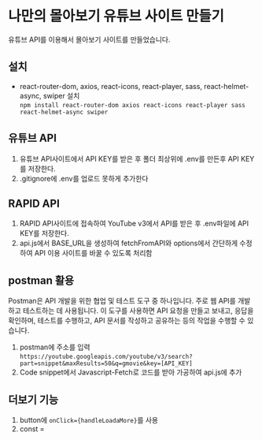 # 나만의 몰아보기 유튜브 사이트 만들기
유튜브 API를 이용해서 몰아보기 사이트를 만들었습니다.

## 설치
- react-router-dom, axios, react-icons, react-player, sass, react-helmet-async, swiper 설치   
`npm install react-router-dom axios react-icons react-player sass react-helmet-async swiper`

## 유튜브 API
1. 유튜브 API사이트에서 API KEY를 받은 후 폴더 최상위에 .env를 만든후 API KEY를 저장한다.
2. .gitignore에 .env를 업로드 못하게 추가한다

## RAPID API
1. RAPID API사이트에 접속하여 YouTube v3에서 API를 받은 후 .env파일에 API KEY를 저장한다.
2. api.js에서 BASE_URL을 생성하여 fetchFromAPI와 options에서 간단하게 수정하여 API 이용 사이트를 바꿀 수 있도록 처리함

## postman 활용
Postman은 API 개발을 위한 협업 및 테스트 도구 중 하나입니다. 주로 웹 API를 개발하고 테스트하는 데 사용됩니다. 이 도구를 사용하면 API 요청을 만들고 보내고, 응답을 확인하며, 테스트를 수행하고, API 문서를 작성하고 공유하는 등의 작업을 수행할 수 있습니다.

1. postman에 주소를 입력 `https://youtube.googleapis.com/youtube/v3/search?part=snippet&maxResults=50&q=gmovie&key=[API_KEY]`
2. Code snippet에서 Javascript-Fetch로 코드를 받아 가공하여 api.js에 추가


## 더보기 기능
1. button에 `onClick={handleLoadaMore}`를 사용
2. const = 
